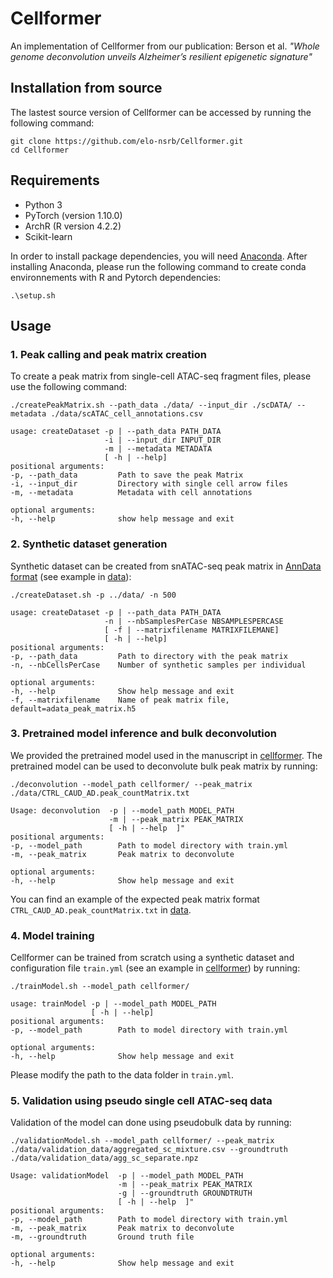 # Cellformer
An implementation of Cellformer from our publication: Berson et al. *"Whole genome deconvolution unveils Alzheimer’s resilient epigenetic signature"*

## Installation from source
The lastest source version of Cellformer can be accessed by running the following command:

```
git clone https://github.com/elo-nsrb/Cellformer.git
cd Cellformer
```

## Requirements

* Python 3
* PyTorch (version 1.10.0)
* ArchR (R version 4.2.2)
* Scikit-learn

In order to install package dependencies, you will need [Anaconda](https://anaconda.org/). After installing Anaconda, please run the following command to create conda environnements with R and Pytorch dependencies:

`.\setup.sh`

## Usage
### 1. Peak calling and peak matrix creation

To create a peak matrix from single-cell ATAC-seq fragment files, please use the following command:

```
./createPeakMatrix.sh --path_data ./data/ --input_dir ./scDATA/ --metadata ./data/scATAC_cell_annotations.csv

usage: createDataset -p | --path_data PATH_DATA
                     -i | --input_dir INPUT_DIR
                     -m | --metadata METADATA
                     [ -h | --help]
positional arguments:
-p, --path_data         Path to save the peak Matrix
-i, --input_dir         Directory with single cell arrow files
-m, --metadata          Metadata with cell annotations

optional arguments:
-h, --help              show help message and exit
```

### 2. Synthetic dataset generation
Synthetic dataset can be created from snATAC-seq peak matrix in [AnnData format](https://anndata.readthedocs.io/en/latest/) (see example in [data](https://github.com/elo-nsrb/Cellformer/tree/main/data)):

```
./createDataset.sh -p ../data/ -n 500

usage: createDataset -p | --path_data PATH_DATA
                     -n | --nbSamplesPerCase NBSAMPLESPERCASE
                     [ -f | --matrixfilename MATRIXFILEMANE]
                     [ -h | --help]
positional arguments:
-p, --path_data         Path to directory with the peak matrix
-n, --nbCellsPerCase    Number of synthetic samples per individual

optional arguments:
-h, --help              Show help message and exit
-f, --matrixfilename    Name of peak matrix file, default=adata_peak_matrix.h5
```

### 3. Pretrained model inference and bulk deconvolution
We provided the pretrained model used in the manuscript in [cellformer](https://github.com/elo-nsrb/Cellformer/tree/main/cellformer). The pretrained model can be used to deconvolute bulk peak matrix by running:

```
./deconvolution --model_path cellformer/ --peak_matrix ./data/CTRL_CAUD_AD.peak_countMatrix.txt

Usage: deconvolution  -p | --model_path MODEL_PATH
                      -m | --peak_matrix PEAK_MATRIX
                      [ -h | --help  ]"
positional arguments:
-p, --model_path        Path to model directory with train.yml
-m, --peak_matrix       Peak matrix to deconvolute

optional arguments:
-h, --help              Show help message and exit
```
You can find an example of the expected peak matrix format `CTRL_CAUD_AD.peak_countMatrix.txt` in [data](https://github.com/elo-nsrb/Cellformer/tree/main/data).

### 4. Model training

Cellformer can be trained from scratch using a synthetic dataset and configuration file `train.yml` (see an example in [cellformer](https://github.com/elo-nsrb/Cellformer/tree/main/cellformer)) by running:
```
./trainModel.sh --model_path cellformer/

usage: trainModel -p | --model_path MODEL_PATH
                  [ -h | --help]
positional arguments:
-p, --model_path        Path to model directory with train.yml

optional arguments:
-h, --help              Show help message and exit
```
Please modify the path to the data folder in `train.yml`.

### 5. Validation using pseudo single cell ATAC-seq data
Validation of the model can done using pseudobulk data by running:

```
./validationModel.sh --model_path cellformer/ --peak_matrix ./data/validation_data/aggregated_sc_mixture.csv --groundtruth ./data/validation_data/agg_sc_separate.npz

Usage: validationModel  -p | --model_path MODEL_PATH
                        -m | --peak_matrix PEAK_MATRIX
                        -g | --groundtruth GROUNDTRUTH
                        [ -h | --help  ]"
positional arguments:
-p, --model_path        Path to model directory with train.yml
-m, --peak_matrix       Peak matrix to deconvolute
-m, --groundtruth       Ground truth file

optional arguments:
-h, --help              Show help message and exit
```
